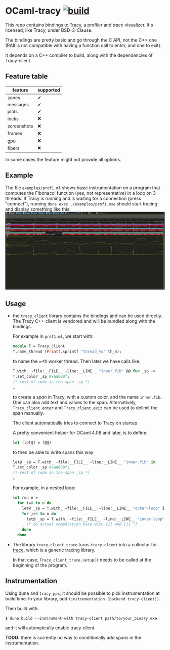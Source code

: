 # OCaml-tracy [![build](https://github.com/AestheticIntegration/ocaml-tracy/actions/workflows/build.yml/badge.svg)](https://github.com/AestheticIntegration/ocaml-tracy/actions/workflows/build.yml)

This repo contains bindings to [Tracy](https://github.com/wolfpld/tracy),
a profiler and trace visualizer. It's licensed, like Tracy, under
BSD-3-Clause.

The bindings are pretty basic and go through the C API, not the C++ one (RAII is
not compatible with having a function call to enter, and one to exit).

It depends on a C++ compiler to build, along with the dependencies
of Tracy-client.

## Feature table

| feature | supported |
|------|---|
| zones | ✔ |
| messages | ✔ |
| plots | ✔ |
| locks | ❌ |
| screenshots | ❌ |
| frames | ❌ |
| gpu | ❌ |
| fibers | ❌ |

In some cases the feature might not provide all options.

## Example

The file `examples/prof1.ml` shows basic instrumentation on a program that computes
the Fibonacci function (yes, not representative) in a loop on 3 threads.
If Tracy is running and is waiting for a connection (press "connect"),
running `dune exec ./examples/prof1.exe` should start tracing
and display something like this: ![tracy screenshot](screen1.png)

## Usage

- the `tracy_client` library contains the bindings and can be
    used directly.
    The Tracy C++ client is vendored and will be
    bundled along with the bindings.

  For example in `prof1.ml`, we start with:

  ```ocaml
  module T = Tracy_client
  T.name_thread (Printf.sprintf "thread_%d" th_n);
  ```

  to name the `n`-th worker thread. Then later we have calls like:

  ```ocaml
  T.with_ ~file:__FILE__ ~line:__LINE__ "inner.fib" @@ fun _sp ->
  T.set_color _sp 0xaa000f;
  (* rest of code in the span _sp *)
  …
  ```

  to create a _span_ in Tracy, with a custom color, and the name `inner.fib`.
  One can also add text and values to the span.
  Alternatively, `Tracy_client.enter` and `Tracy_client.exit` can be used to delimit
  the span manually.

  The client automatically tries to connect to Tracy on startup.

  A pretty convenient helper for OCaml 4.08 and later, is to define:

  ```ocaml
  let (let@) = (@@)
  ```

  to then be able to write spans this way:

  ```ocaml
  let@ _sp = T.with_ ~file:__FILE__ ~line:__LINE__ "inner.fib" in
  T.set_color _sp 0xaa000f;
  (* rest of code in the span _sp *)
  …
  ```

  For example, in a nested loop:

  ```ocaml
  let run n =
    for i=0 to n do
      let@ _sp = T.with_ ~file:__FILE__ ~line:__LINE__ "outer-loop" in
      for j=0 to n do
        let@ _sp = T.with_ ~file:__FILE__ ~line:__LINE__ "inner-loop" in
        (* do actual computation here with [i] and [j] *)
      done
    done
  ```

- The library `tracy-client.trace` turns `tracy-client` into a collector
  for [trace](https://github.com/c-cube/trace), which is a generic tracing
  library.

  In that case, `Tracy_client_trace.setup()` needs to be called at the beginning
  of the program.

## Instrumentation

Using dune and `tracy-ppx`, it should be possible to pick instrumentation at build time.
In your library, add `(instrumentation (backend tracy-client))`.

Then build with:

```
$ dune build --instrument-with tracy-client path/to/your_binary.exe
```

and it will automatically enable tracy-client.

**TODO**: there is currently no way to conditionally add spans
in the instrumentation.
